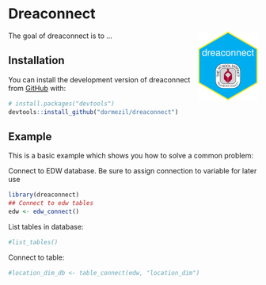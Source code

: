 
<!-- README.md is generated from README.Rmd. Please edit that file -->

# Dreaconnect

<img src="man/figures/logo.png" align="right" height="139" />

<!-- badges: start -->
<!-- badges: end -->

The goal of dreaconnect is to …

## Installation

You can install the development version of dreaconnect from
[GitHub](https://github.com/) with:

``` r
# install.packages("devtools")
devtools::install_github("dormezil/dreaconnect")
```

## Example

This is a basic example which shows you how to solve a common problem:

Connect to EDW database. Be sure to assign connection to variable for
later use

``` r
library(dreaconnect)
## Connect to edw tables
edw <- edw_connect()
```

List tables in database:

``` r
#list_tables()
```

Connect to table:

``` r
#location_dim_db <- table_connect(edw, "location_dim")
```
